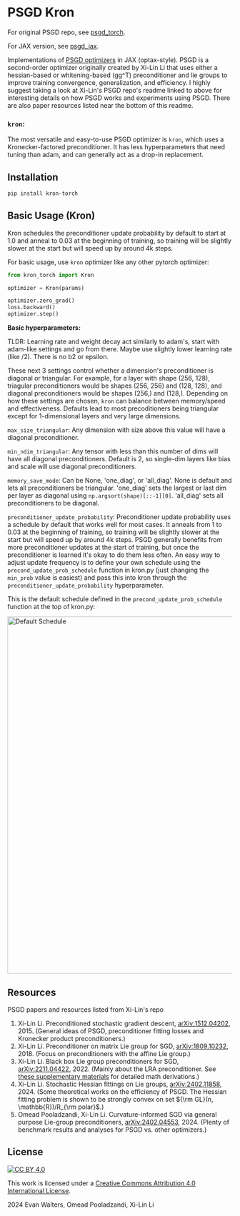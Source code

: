 # PSGD Kron

For original PSGD repo, see [psgd_torch](https://github.com/lixilinx/psgd_torch).

For JAX version, see [psgd_jax](https://github.com/evanatyourservice/psgd_jax).

Implementations of [PSGD optimizers](https://github.com/lixilinx/psgd_torch) in JAX (optax-style). 
PSGD is a second-order optimizer originally created by Xi-Lin Li that uses either a hessian-based 
or whitening-based (gg^T) preconditioner and lie groups to improve training convergence, 
generalization, and efficiency. I highly suggest taking a look at Xi-Lin's PSGD repo's readme linked
to above for interesting details on how PSGD works and experiments using PSGD. There are also 
paper resources listed near the bottom of this readme.

### `kron`:

The most versatile and easy-to-use PSGD optimizer is `kron`, which uses a Kronecker-factored 
preconditioner. It has less hyperparameters that need tuning than adam, and can generally act as a 
drop-in replacement.

## Installation

```bash
pip install kron-torch
```

## Basic Usage (Kron)

Kron schedules the preconditioner update probability by default to start at 1.0 and anneal to 0.03 
at the beginning of training, so training will be slightly slower at the start but will speed up 
by around 4k steps.

For basic usage, use `kron` optimizer like any other pytorch optimizer:

```python
from kron_torch import Kron

optimizer = Kron(params)

optimizer.zero_grad()
loss.backward()
optimizer.step()
```

**Basic hyperparameters:**

TLDR: Learning rate and weight decay act similarly to adam's, start with adam-like settings and go 
from there. Maybe use slightly lower learning rate (like /2). There is no b2 or epsilon.

These next 3 settings control whether a dimension's preconditioner is diagonal or triangular. 
For example, for a layer with shape (256, 128), triagular preconditioners would be shapes (256, 256)
and (128, 128), and diagonal preconditioners would be shapes (256,) and (128,). Depending on how 
these settings are chosen, `kron` can balance between memory/speed and effectiveness. Defaults lead
to most precoditioners being triangular except for 1-dimensional layers and very large dimensions.

`max_size_triangular`: Any dimension with size above this value will have a diagonal preconditioner.

`min_ndim_triangular`: Any tensor with less than this number of dims will have all diagonal 
preconditioners. Default is 2, so single-dim layers like bias and scale will use diagonal
preconditioners.

`memory_save_mode`: Can be None, 'one_diag', or 'all_diag'. None is default and lets all 
preconditioners be triangular. 'one_diag' sets the largest or last dim per layer as diagonal 
using `np.argsort(shape)[::-1][0]`. 'all_diag' sets all preconditioners to be diagonal.

`preconditioner_update_probability`: Preconditioner update probability uses a schedule by default 
that works well for most cases. It anneals from 1 to 0.03 at the beginning of training, so training 
will be slightly slower at the start but will speed up by around 4k steps. PSGD generally benefits
from more preconditioner updates at the start of training, but once the preconditioner is learned 
it's okay to do them less often. An easy way to adjust update frequency is to define your own schedule
using the `precond_update_prob_schedule` function in kron.py (just changing the `min_prob` value 
is easiest) and pass this into kron through the `preconditioner_update_probability` hyperparameter.

This is the default schedule defined in the `precond_update_prob_schedule` function at the top of kron.py:

<img src="assets/default_schedule.png" alt="Default Schedule" width="800" style="max-width: 100%; height: auto;" />


## Resources

PSGD papers and resources listed from Xi-Lin's repo

1) Xi-Lin Li. Preconditioned stochastic gradient descent, [arXiv:1512.04202](https://arxiv.org/abs/1512.04202), 2015. (General ideas of PSGD, preconditioner fitting losses and Kronecker product preconditioners.)
2) Xi-Lin Li. Preconditioner on matrix Lie group for SGD, [arXiv:1809.10232](https://arxiv.org/abs/1809.10232), 2018. (Focus on preconditioners with the affine Lie group.)
3) Xi-Lin Li. Black box Lie group preconditioners for SGD, [arXiv:2211.04422](https://arxiv.org/abs/2211.04422), 2022. (Mainly about the LRA preconditioner. See [these supplementary materials](https://drive.google.com/file/d/1CTNx1q67_py87jn-0OI-vSLcsM1K7VsM/view) for detailed math derivations.)
4) Xi-Lin Li. Stochastic Hessian fittings on Lie groups, [arXiv:2402.11858](https://arxiv.org/abs/2402.11858), 2024. (Some theoretical works on the efficiency of PSGD. The Hessian fitting problem is shown to be strongly convex on set ${\rm GL}(n, \mathbb{R})/R_{\rm polar}$.)
5) Omead Pooladzandi, Xi-Lin Li. Curvature-informed SGD via general purpose Lie-group preconditioners, [arXiv:2402.04553](https://arxiv.org/abs/2402.04553), 2024. (Plenty of benchmark results and analyses for PSGD vs. other optimizers.)


## License

[![CC BY 4.0][cc-by-image]][cc-by]

This work is licensed under a [Creative Commons Attribution 4.0 International License][cc-by].

2024 Evan Walters, Omead Pooladzandi, Xi-Lin Li


[cc-by]: http://creativecommons.org/licenses/by/4.0/
[cc-by-image]: https://licensebuttons.net/l/by/4.0/88x31.png
[cc-by-shield]: https://img.shields.io/badge/License-CC%20BY%204.0-lightgrey.svg
